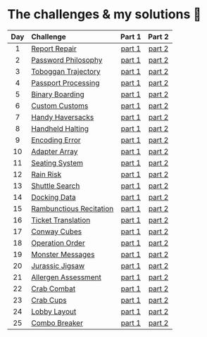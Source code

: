 # The challenges & my solutions :gift:
| Day | Challenge | Part 1 | Part 2 |
|:---:|:---|:---:|:---:|
| 1 | [Report Repair](https://adventofcode.com/2020/day/1) | [part 1](./day01/part1.py) | [part 2](./day01/part2.py) |
| 2 | [Password Philosophy](https://adventofcode.com/2020/day/2) | [part 1](./day02/part1.py) | [part 2](./day02/part2.py) |
| 3 | [Toboggan Trajectory](https://adventofcode.com/2020/day/3) | [part 1](./day03/part1.py) | [part 2](./day03/part2.py) |
| 4 | [Passport Processing](https://adventofcode.com/2020/day/4) | [part 1](./day04/part1.py) | [part 2](./day04/part2.py) |
| 5 | [Binary Boarding](https://adventofcode.com/2020/day/5) | [part 1](./day05/part1.py) | [part 2](./day05/part2.py) |
| 6 | [Custom Customs](https://adventofcode.com/2020/day/6) | [part 1](./day06/part1.py) | [part 2](./day06/part2.py) |
| 7 | [Handy Haversacks](https://adventofcode.com/2020/day/7) | [part 1](./day07/part1.py) | [part 2](./day07/part2.py) |
| 8 | [Handheld Halting](https://adventofcode.com/2020/day/8) | [part 1](./day08/part1.py) | [part 2](./day08/part2.py) |
| 9 | [Encoding Error](https://adventofcode.com/2020/day/9) | [part 1](./day09/part1.py) | [part 2](./day09/part2.py) |
| 10 | [Adapter Array](https://adventofcode.com/2020/day/10) | [part 1](./day10/part1.py) | [part 2](./day10/part2.py) |
| 11 | [Seating System](https://adventofcode.com/2020/day/11) | [part 1](./day11/part1.py) | [part 2](./day11/part2.py) |
| 12 | [Rain Risk](https://adventofcode.com/2020/day/12) | [part 1](./day12/part12.py) | [part 2](./day12/part12.py) |
| 13 | [Shuttle Search](https://adventofcode.com/2020/day/13) | [part 1](./day13/part1.py) | [part 2](./day13/part2.py) |
| 14 | [Docking Data](https://adventofcode.com/2020/day/14) | [part 1](./day14/part1.py) | [part 2](./day14/part2.py) |
| 15 | [Rambunctious Recitation](https://adventofcode.com/2020/day/15) | [part 1](./day15/part1.py) | [part 2](./day15/part2.py) |
| 16 | [Ticket Translation](https://adventofcode.com/2020/day/16) | [part 1](./day16/part12.py) | [part 2](./day16/part12.py) |
| 17 | [Conway Cubes](https://adventofcode.com/2020/day/17) | [part 1](./day17/part12.py) | [part 2](./day17/part12.py) |
| 18 | [Operation Order](https://adventofcode.com/2020/day/18) | [part 1](./day18/part12.py) | [part 2](./day18/part12.py) |
| 19 | [Monster Messages](https://adventofcode.com/2020/day/19) | [part 1](./day19/part1.py) | [part 2](./day19/part2.py) |
| 20 | [Jurassic Jigsaw](https://adventofcode.com/2020/day/20) | [part 1](./day20/part12.py) | [part 2](./day20/part12.py) |
| 21 | [Allergen Assessment](https://adventofcode.com/2020/day/21) | [part 1](./day21/part1.py) | [part 2](./day21/part2.py) |
| 22 | [Crab Combat](https://adventofcode.com/2020/day/22) | [part 1](./day22/part1.py) | [part 2](./day22/part2.py) |
| 23 | [Crab Cups](https://adventofcode.com/2020/day/23) | [part 1](./day23/part1.py) | [part 2](./day23/part2.py) |
| 24 | [Lobby Layout](https://adventofcode.com/2020/day/24) | [part 1](./day24/part12.py) | [part 2](./day24/part12.py) |
| 25 | [Combo Breaker](https://adventofcode.com/2020/day/25) | [part 1](./day25/part1.py) | [part 2](./day25/part1.py) |